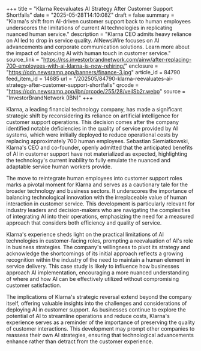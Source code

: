 +++
title = "Klarna Reevaluates AI Strategy After Customer Support Shortfalls"
date = "2025-05-28T14:10:08Z"
draft = false
summary = "Klarna's shift from AI-driven customer support back to human employees underscores the limitations of current AI technologies in replicating nuanced human service."
description = "Klarna CEO admits heavy reliance on AI led to drop in service quality. AINewsWire focuses on AI advancements and corporate communication solutions. Learn more about the impact of balancing AI with human touch in customer service."
source_link = "https://rss.investorbrandnetwork.com/ainw/after-replacing-700-employees-with-ai-klarna-is-now-rehiring/"
enclosure = "https://cdn.newsramp.app/banners/finance-3.jpg"
article_id = 84790
feed_item_id = 14685
url = "/202505/84790-klarna-reevaluates-ai-strategy-after-customer-support-shortfalls"
qrcode = "https://cdn.newsramp.app/ibn/qrcode/255/28/veilSb2r.webp"
source = "InvestorBrandNetwork (IBN)"
+++

<p>Klarna, a leading financial technology company, has made a significant strategic shift by reconsidering its reliance on artificial intelligence for customer support operations. This decision comes after the company identified notable deficiencies in the quality of service provided by AI systems, which were initially deployed to reduce operational costs by replacing approximately 700 human employees. Sebastian Siemiatkowski, Klarna's CEO and co-founder, openly admitted that the anticipated benefits of AI in customer support have not materialized as expected, highlighting the technology's current inability to fully emulate the nuanced and adaptable service human workers provide.</p><p>The move to reintegrate human employees into customer support roles marks a pivotal moment for Klarna and serves as a cautionary tale for the broader technology and business sectors. It underscores the importance of balancing technological innovation with the irreplaceable value of human interaction in customer service. This development is particularly relevant for industry leaders and decision-makers who are navigating the complexities of integrating AI into their operations, emphasizing the need for a measured approach that considers both efficiency and quality of service.</p><p>Klarna's experience sheds light on the practical limitations of AI technologies in customer-facing roles, prompting a reevaluation of AI's role in business strategies. The company's willingness to pivot its strategy and acknowledge the shortcomings of its initial approach reflects a growing recognition within the industry of the need to maintain a human element in service delivery. This case study is likely to influence how businesses approach AI implementation, encouraging a more nuanced understanding of where and how AI can be effectively utilized without compromising customer satisfaction.</p><p>The implications of Klarna's strategic reversal extend beyond the company itself, offering valuable insights into the challenges and considerations of deploying AI in customer support. As businesses continue to explore the potential of AI to streamline operations and reduce costs, Klarna's experience serves as a reminder of the importance of preserving the quality of customer interactions. This development may prompt other companies to reassess their own AI strategies, ensuring that technological advancements enhance rather than detract from the customer experience.</p>